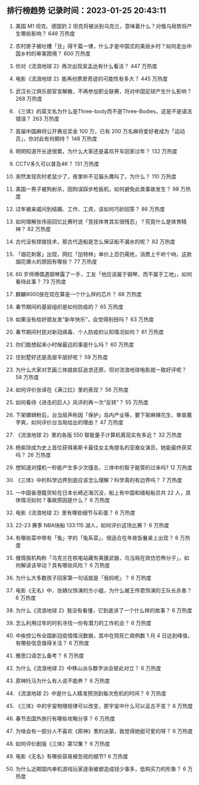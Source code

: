 
## 排行榜趋势 记录时间：2023-01-25 20:43:11
  
  1. 美国 M1 坦克、德国豹 2 坦克将被派到乌克兰，意味着什么？对俄乌局势将产生哪些影响？ 648 万热度
    
  2. 农村房子被吐槽「丑」得千篇一律，什么才是中国式的美丽乡村？如何走出中国乡村的审美困境？ 600 万热度
    
  3. 你对《流浪地球 2》再次出现吴孟达有什么看法？ 447 万热度
    
  4. 电影《流浪地球 2》能再创票房奇迹的可能性有多大？ 445 万热度
    
  5. 武汉长江俱乐部官宣解散，不再参加职业联赛，将对中国足球产生什么影响？ 268 万热度
    
  6. 《三体》的英文名为什么是Three-body而不是Three-Bodies，这是不是语法错误？ 263 万热度
    
  7. 首届中国麻将公开赛总奖金 100 万，已有 200 万名麻将爱好者成为「运动员」，你对此有何期待？ 148 万热度
    
  8. 明明知道开长途很累，为什么大家还是喜欢开车回家过年？ 132 万热度
    
  9. CCTV多久可以普及4K？ 131 万热度
    
  10. 突然发现农村老鼠少了，夜里听不见猫头鹰叫了，为什么？ 110 万热度
    
  11. 美国一男子被狗射杀，因狗误踩步枪扳机，如何避免此类事故发生？ 98 万热度
    
  12. 过年被亲戚问到结婚、工作、工资，该如何巧妙回答？ 86 万热度
    
  13. 如何理解张伟丽回忆比赛时说「竞技体育其实很残忍」？究竟什么是体育精神？ 82 万热度
    
  14. 古代没有焊接技术，那古代造船是怎么保证船不漏水的呢？ 82 万热度
    
  15. 「烟花刺客」出现，网红「加特林」单价上百仍需抢，消费上千听个响，这款烟花爆火的原因有哪些？ 77 万热度
    
  16. 60 岁师傅偶遇钢琴露了一手，工友「他应该属于钢琴，而不属于工地」，如何看待此事？ 73 万热度
    
  17. 麒麟9000放在现在算是一个什么样的芯片？ 68 万热度
    
  18. 春节期间的基层组织是如何防疫的？ 65 万热度
    
  19. 如果没有给好朋友发“新年快乐”，会觉得别扭吗？ 63 万热度
    
  20. 春节期间村民对新冠病毒、个人防疫的认知情况如何？ 61 万热度
    
  21. 你们能想起来小时候最远的事是什么吗？ 60 万热度
    
  22. 住别墅好还是高层平层好呢？ 59 万热度
    
  23. 为什么大家对艺画三体就疯狂追求还原，但对流浪地球电影就一致好评呢？ 58 万热度
    
  24. 如何评价张译在《满江红》里的表现？ 56 万热度
    
  25. 如何看待《进击的巨人》风评的再一次“反转”？ 55 万热度
    
  26. 下架螺蛳粉后，台当局声称因「保护」岛内产业等，要下架麻辣花生、审查魔芋爽，如何评价台当局给出的理由？ 47 万热度
    
  27. 《流浪地球 2》里的各版 550 智能量子计算机离现实有多远？ 32 万热度
    
  28. 杨紫琼成为史上首位获得奥斯卡最佳女主角提名的亚裔女演员，她能最终获奖吗？ 26 万热度
    
  29. 想知道对撞机一秒能产生多少次撞击，三体中的智子能管的过来吗? 12 万热度
    
  30. 《三体》中的科学边界到底应该怎么理解？科学真的有边界吗？ 7 万热度
    
  31. 一中国香港籍货轮在日本长崎近海沉没，船上有中国和缅甸船员共 22 人，具体情况如何？事故原因是什么？ 6 万热度
    
  32. 电影《流浪地球 2》里有哪些细节与彩蛋？ 6 万热度
    
  33. 22-23 赛季 NBA快船 133:115 湖人，如何评价这场比赛？ 6 万热度
    
  34. 有哪些菜中带有「兔」字的「兔系菜」，很适合在年夜饭餐桌上出现？ 6 万热度
    
  35. 俄情报机构称「乌克兰在核电站藏有美援武器，乌当局在效仿恐怖分子」，如何解读该举动？具有哪些风险？ 6 万热度
    
  36. 为什么大多数孩子回家第一句话就是「我妈呢」？ 6 万热度
    
  37. 电影《无名》中，张婧仪饰演的方小姐，为什么被王传君饰演的王队长杀害？ 6 万热度
    
  38. 为什么《流浪地球 2》我没有看懂，它到底讲了一个什么样的故事？ 6 万热度
    
  39. 怎么利用过年的时机寻找一份有潜力的工作机会？ 6 万热度
    
  40. 中疾控公布全国新冠疫情情况数据，其中在院死亡病例数 1 月 4 日达到峰值，有哪些信息值得关注？ 6 万热度
    
  41. 雅思口语怎么备考？ 6 万热度
    
  42. 为什么《流浪地球 2》中移山派与数字派会彼此对立？ 6 万热度
    
  43. 原神托马为什么有人说不能养？ 6 万热度
    
  44. 《流浪地球 2》中是什么人精准预测到每次危机的时间？ 6 万热度
    
  45. 《三体》中的宇宙物理规律可以改变，那宇宙中什么可以亘古不变？ 6 万热度
    
  46. 春节去国外旅行有哪些攻略分享？ 6 万热度
    
  47. 为啥会有一部分人不喜欢《原神》里的派蒙，我觉得她挺可爱的呀？ 6 万热度
    
  48. 如何评价剧版《三体》第12集？ 6 万热度
    
  49. 电影《无名》有哪些容易被忽视的细节? 6 万热度
    
  50. 为什么近期国内单机游戏玩家逐渐被塑造成钱少事多，低购买力的形象？ 6 万热度
    